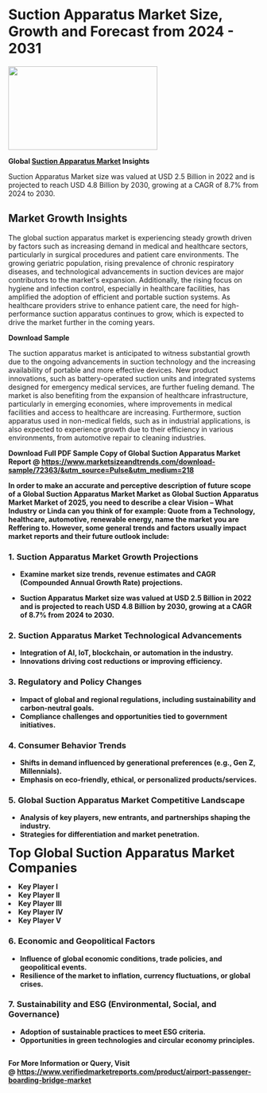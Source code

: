 <H1>Suction Apparatus Market Size, Growth and Forecast from 2024 - 2031</H1><img class="aligncenter size-medium wp-image-584254" src="https://thirdeyenews.in/wp-content/uploads/2024/09/Global-Market-Research-300x168.jpeg" alt="" width="300" height="168" /><p><strong>Global&nbsp;<a href="https://www.marketsizeandtrends.com/download-sample/72363/&amp;utm_source=Pulse&amp;utm_medium=218">Suction Apparatus Market</a> Insights</strong></p><p>Suction Apparatus Market size was valued at USD 2.5 Billion in 2022 and is projected to reach USD 4.8 Billion by 2030, growing at a CAGR of 8.7% from 2024 to 2030.</p><p><h2>Market Growth Insights</h2> <p>The global suction apparatus market is experiencing steady growth driven by factors such as increasing demand in medical and healthcare sectors, particularly in surgical procedures and patient care environments. The growing geriatric population, rising prevalence of chronic respiratory diseases, and technological advancements in suction devices are major contributors to the market's expansion. Additionally, the rising focus on hygiene and infection control, especially in healthcare facilities, has amplified the adoption of efficient and portable suction systems. As healthcare providers strive to enhance patient care, the need for high-performance suction apparatus continues to grow, which is expected to drive the market further in the coming years.</p> <p><strong>Download Sample</strong></p> <p>The suction apparatus market is anticipated to witness substantial growth due to the ongoing advancements in suction technology and the increasing availability of portable and more effective devices. New product innovations, such as battery-operated suction units and integrated systems designed for emergency medical services, are further fueling demand. The market is also benefiting from the expansion of healthcare infrastructure, particularly in emerging economies, where improvements in medical facilities and access to healthcare are increasing. Furthermore, suction apparatus used in non-medical fields, such as in industrial applications, is also expected to experience growth due to their efficiency in various environments, from automotive repair to cleaning industries.</p> <p><strong></p><p><span class=""><strong>Download Full PDF Sample Copy of Global Suction Apparatus Market Report</strong> @ <a href="https://www.marketsizeandtrends.com/download-sample/72363/&amp;utm_source=Pulse&amp;utm_medium=218" target="_blank">https://www.marketsizeandtrends.com/download-sample/72363/&amp;utm_source=Pulse&amp;utm_medium=218</a></span></p><p>In order to make an accurate and perceptive description of future scope of a Global&nbsp;Suction Apparatus Market Market as Global&nbsp;Suction Apparatus Market Market of 2025, you need to describe a clear Vision &ndash; What Industry or Linda can you think of for example: Quote from a Technology, healthcare, automotive, renewable energy, name the market you are Reffering to. However, some general trends and factors usually impact market reports and their future outlook include:</p><h3>1.&nbsp;<strong>Suction Apparatus Market Growth Projections</strong></h3><ul><li>Examine market size trends, revenue estimates and CAGR (Compounded Annual Growth Rate) projections.</li><li><p>Suction Apparatus Market size was valued at USD 2.5 Billion in 2022 and is projected to reach USD 4.8 Billion by 2030, growing at a CAGR of 8.7% from 2024 to 2030.</p></li></ul><h3>2.&nbsp;<strong>Suction Apparatus Market Technological Advancements</strong></h3><ul><li>Integration of AI, IoT, blockchain, or automation in the industry.</li><li>Innovations driving cost reductions or improving efficiency.</li></ul><h3>3.&nbsp;<strong>Regulatory and Policy Changes</strong></h3><ul><li>Impact of global and regional regulations, including sustainability and carbon-neutral goals.</li><li>Compliance challenges and opportunities tied to government initiatives.</li></ul><h3>4.&nbsp;<strong>Consumer Behavior Trends</strong></h3><ul><li>Shifts in demand influenced by generational preferences (e.g., Gen Z, Millennials).</li><li>Emphasis on eco-friendly, ethical, or personalized products/services.</li></ul><h3>5.&nbsp;<strong>Global Suction Apparatus Market Competitive Landscape</strong></h3><ul><li>Analysis of key players, new entrants, and partnerships shaping the industry.</li><li>Strategies for differentiation and market penetration.</li></ul><p data-pm-slice="1 1 []"><span style="color: inherit; font-family: inherit; font-size: 25px;">Top Global Suction Apparatus Market Companies</span></p><div class="" data-test-id=""><p><li>Key Player I</li><li> Key Player II</li><li> Key Player III</li><li> Key Player IV</li><li> Key Player V</li></p></div><h3>6.&nbsp;<strong>Economic and Geopolitical Factors</strong></h3><ul><li>Influence of global economic conditions, trade policies, and geopolitical events.</li><li>Resilience of the market to inflation, currency fluctuations, or global crises.</li></ul><h3>7.&nbsp;<strong>Sustainability and ESG (Environmental, Social, and Governance)</strong></h3><ul><li>Adoption of sustainable practices to meet ESG criteria.</li><li>Opportunities in green technologies and circular economy principles.</li></ul><h2><strong style="font-size: 14px;">For More Information or Query, Visit @&nbsp;</strong><a style="background-color: #ffffff; font-size: 14px;" href="https://www.marketsizeandtrends.com/report/suction-apparatus-market/" target="_blank">https://www.verifiedmarketreports.com/product/airport-passenger-boarding-bridge-market</a></h2>
